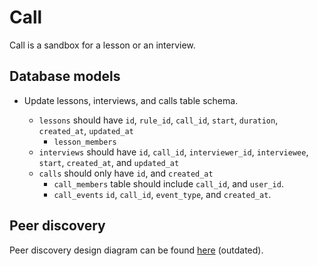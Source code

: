 # Call

Call is a sandbox for a lesson or an interview.

## Database models

- Update lessons, interviews, and calls table schema.

  - `lessons` should have `id`, `rule_id`, `call_id`, `start`, `duration`, `created_at`, `updated_at`
    - `lesson_members`
  - `interviews` should have `id`, `call_id`, `interviewer_id`, `interviewee`, `start`, `created_at`, and `updated_at`
  - `calls` should only have `id`, and `created_at`
    - `call_members` table should include `call_id`, and `user_id`.
    - `call_events` `id`, `call_id`, `event_type`, and `created_at`.

## Peer discovery

Peer discovery design diagram can be found [here](/architecture/peer-discovery.plantuml) (outdated).
